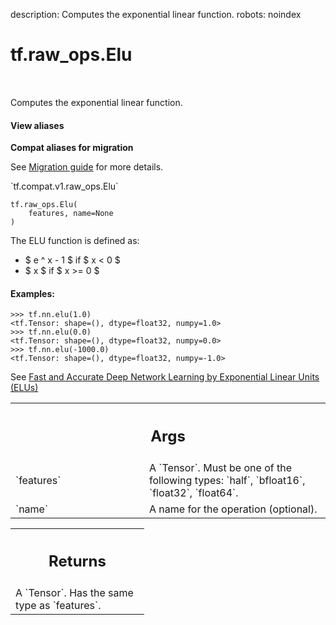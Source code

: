 description: Computes the exponential linear function.
robots: noindex

# tf.raw_ops.Elu

<!-- Insert buttons and diff -->

<table class="tfo-notebook-buttons tfo-api nocontent" align="left">

</table>



Computes the exponential linear function.

<section class="expandable">
  <h4 class="showalways">View aliases</h4>
  <p>
<b>Compat aliases for migration</b>
<p>See
<a href="https://www.tensorflow.org/guide/migrate">Migration guide</a> for
more details.</p>
<p>`tf.compat.v1.raw_ops.Elu`</p>
</p>
</section>

<pre class="devsite-click-to-copy prettyprint lang-py tfo-signature-link">
<code>tf.raw_ops.Elu(
    features, name=None
)
</code></pre>



<!-- Placeholder for "Used in" -->

The ELU function is defined as:

 * $ e ^ x - 1 $ if $ x < 0 $
 * $ x $ if $ x >= 0 $

#### Examples:



```
>>> tf.nn.elu(1.0)
<tf.Tensor: shape=(), dtype=float32, numpy=1.0>
>>> tf.nn.elu(0.0)
<tf.Tensor: shape=(), dtype=float32, numpy=0.0>
>>> tf.nn.elu(-1000.0)
<tf.Tensor: shape=(), dtype=float32, numpy=-1.0>
```

See [Fast and Accurate Deep Network Learning by Exponential Linear Units (ELUs)
](http://arxiv.org/abs/1511.07289)

<!-- Tabular view -->
 <table class="responsive fixed orange">
<colgroup><col width="214px"><col></colgroup>
<tr><th colspan="2"><h2 class="add-link">Args</h2></th></tr>

<tr>
<td>
`features`
</td>
<td>
A `Tensor`. Must be one of the following types: `half`, `bfloat16`, `float32`, `float64`.
</td>
</tr><tr>
<td>
`name`
</td>
<td>
A name for the operation (optional).
</td>
</tr>
</table>



<!-- Tabular view -->
 <table class="responsive fixed orange">
<colgroup><col width="214px"><col></colgroup>
<tr><th colspan="2"><h2 class="add-link">Returns</h2></th></tr>
<tr class="alt">
<td colspan="2">
A `Tensor`. Has the same type as `features`.
</td>
</tr>

</table>

